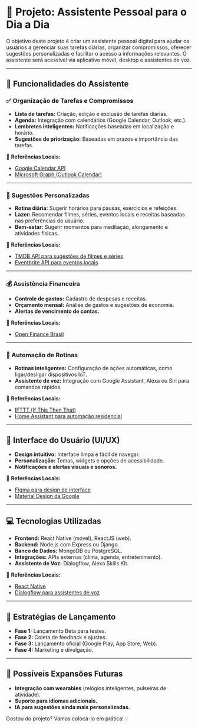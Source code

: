 # 🚀 Projeto: Assistente Pessoal para o Dia a Dia

O objetivo deste projeto é criar um assistente pessoal digital para ajudar os usuários a gerenciar suas tarefas diárias, organizar compromissos, oferecer sugestões personalizadas e facilitar o acesso a informações relevantes. O assistente será acessível via aplicativo móvel, desktop e assistentes de voz.

---

## 📅 Funcionalidades do Assistente

### ✅ Organização de Tarefas e Compromissos
- **Lista de tarefas:** Criação, edição e exclusão de tarefas diárias.
- **Agenda:** Integração com calendários (Google Calendar, Outlook, etc.).
- **Lembretes inteligentes:** Notificações baseadas em localização e horário.
- **Sugestões de priorização:** Baseadas em prazos e importância das tarefas.

🔗 **Referências Locais:**
- [Google Calendar API](https://developers.google.com/calendar)
- [Microsoft Graph (Outlook Calendar)](https://learn.microsoft.com/pt-br/graph/outlook-calendar-overview)

---

### 🎯 Sugestões Personalizadas
- **Rotina diária:** Sugerir horários para pausas, exercícios e refeições.
- **Lazer:** Recomendar filmes, séries, eventos locais e receitas baseadas nas preferências do usuário.
- **Bem-estar:** Sugerir momentos para meditação, alongamento e atividades físicas.

🔗 **Referências Locais:**
- [TMDB API para sugestões de filmes e séries](https://www.themoviedb.org/documentation/api)
- [Eventbrite API para eventos locais](https://www.eventbrite.com/platform/api)

---

### 💰 Assistência Financeira
- **Controle de gastos:** Cadastro de despesas e receitas.
- **Orçamento mensal:** Análise de gastos e sugestões de economia.
- **Alertas de vencimento de contas.**

🔗 **Referências Locais:**
- [Open Finance Brasil](https://www.bcb.gov.br/estabilidadefinanceira/openfinance)

---

### 🤖 Automação de Rotinas
- **Rotinas inteligentes:** Configuração de ações automáticas, como ligar/desligar dispositivos IoT.
- **Assistente de voz:** Integração com Google Assistant, Alexa ou Siri para comandos rápidos.

🔗 **Referências Locais:**
- [IFTTT (If This Then That)](https://ifttt.com)
- [Home Assistant para automação residencial](https://www.home-assistant.io)

---

## 🎨 Interface do Usuário (UI/UX)
- **Design intuitivo:** Interface limpa e fácil de navegar.
- **Personalização:** Temas, widgets e opções de acessibilidade.
- **Notificações e alertas visuais e sonoros.**

🔗 **Referências Locais:**
- [Figma para design de interface](https://www.figma.com)
- [Material Design da Google](https://material.io)

---

## 💻 Tecnologias Utilizadas
- **Frontend:** React Native (móvel), ReactJS (web).
- **Backend:** Node.js com Express ou Django.
- **Banco de Dados:** MongoDB ou PostgreSQL.
- **Integrações:** APIs externas (clima, agenda, entretenimento).
- **Assistente de Voz:** Dialogflow, Alexa Skills Kit.

🔗 **Referências Locais:**
- [React Native](https://reactnative.dev)
- [Dialogflow para assistentes de voz](https://cloud.google.com/dialogflow)

---

## 🚦 Estratégias de Lançamento
- **Fase 1:** Lançamento Beta para testes.
- **Fase 2:** Coleta de feedback e ajustes.
- **Fase 3:** Lançamento oficial (Google Play, App Store, Web).
- **Fase 4:** Marketing e divulgação.

---

## 🚧 Possíveis Expansões Futuras
- **Integração com wearables** (relógios inteligentes, pulseiras de atividade).
- **Suporte para idiomas adicionais.**
- **IA para sugestões ainda mais personalizadas.**

Gostou do projeto? Vamos colocá-lo em prática! 💡
